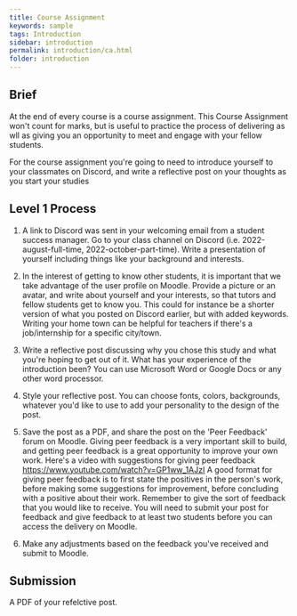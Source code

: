 ```yaml
---
title: Course Assignment
keywords: sample
tags: Introduction
sidebar: introduction
permalink: introduction/ca.html
folder: introduction
---
```


## Brief

At the end of every course is a course assignment. This Course Assignment won't count for marks, but is useful to practice the process of delivering as wll as giving you an opportunity to meet and engage with your fellow students.

For the course assignment you're going to need to introduce yourself to your classmates on Discord, and write a reflective post on your thoughts as you start your studies

## Level 1 Process

1. A link to Discord was sent in your welcoming email from a student success manager. Go to your class channel on Discord (i.e. 2022-august-full-time, 2022-october-part-time). Write a presentation of yourself including things like your background and interests.

2. In the interest of getting to know other students, it is important that we take advantage of the user profile on Moodle. Provide a picture or an avatar, and write about yourself and your interests, so that tutors and fellow students get to know you. This could for instance be a shorter version of what you posted on Discord earlier, but with added keywords. Writing your home town can be helpful for teachers if there's a job/internship for a specific city/town.

3. Write a reflective post discussing why you chose this study and what you're hoping to get out of it. What has your experience of the introduction been? You can use Microsoft Word or Google Docs or any other word processor.

4. Style your reflective post. You can choose fonts, colors, backgrounds, whatever you'd like to use to add your personality to the design of the post.

5. Save the post as a PDF, and share the post on the 'Peer Feedback' forum on Moodle. Giving peer feedback is a very important skill to build, and getting peer feedback is a great opportunity to improve your own work. Here's a video with suggestions for giving peer feedback https://www.youtube.com/watch?v=GP1ww_1AJzI A good format for giving peer feedback is to first state the positives in the person's work, before making some suggestions for improvement, before concluding with a positive about their work. Remember to give the sort of feedback that you would like to receive. You will need to submit your post for feedback and give feedback to at least two students before you can access the delivery on Moodle.

6. Make any adjustments based on the feedback you've received and submit to Moodle.

## Submission

A PDF of your refelctive post.
